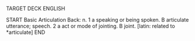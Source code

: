 TARGET DECK
ENGLISH

START
Basic
Articulation
Back: n. 1 a speaking or being spoken. B articulate utterance; speech. 2 a act or mode of jointing. B joint. [latin: related to *articulate]
END
